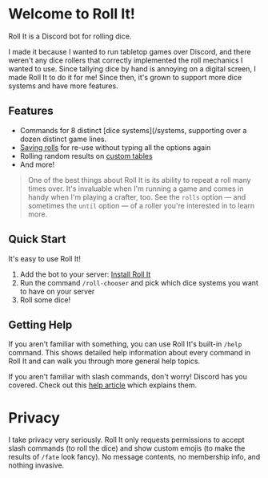 # Welcome to Roll It!

Roll It is a Discord bot for rolling dice.

I made it because I wanted to run tabletop games over Discord, and there weren't any dice rollers that correctly implemented the roll mechanics I wanted to use. Since tallying dice by hand is annoying on a digital screen, I made Roll It to do it for me! Since then, it's grown to support more dice systems and have more features.

## Features

* Commands for 8 distinct [dice systems](/systems, supporting over a dozen distinct game lines.
* [Saving rolls](/features/saved) for re-use without typing all the options again
* Rolling random results on [custom tables](/features/tables)
* And more!

> One of the best things about Roll It is its ability to repeat a roll many times over. It's invaluable when I'm running a game and comes in handy when I'm playing a crafter, too. See the `rolls` option — and sometimes the `until` option — of a roller you're interested in to learn more.

## Quick Start

It's easy to use Roll It!

1. Add the bot to your server: [Install Roll It](https://discord.com/oauth2/authorize?client_id=1037522511509848136)
2. Run the command `/roll-chooser` and pick which dice systems you want to have on your server
3. Roll some dice!

## Getting Help

If you aren't familiar with something, you can use Roll It's built-in `/help` command. This shows detailed help information about every command in Roll It and can walk you through more general help topics.

If you aren't familiar with slash commands, don't worry! Discord has you covered. Check out this [help article](https://support.discord.com/hc/en-us/articles/1500000368501-Slash-Commands-FAQ) which explains them.

# Privacy

I take privacy very seriously. Roll It only requests permissions to accept slash commands (to roll the dice) and show custom emojis (to make the results of `/fate` look fancy). No message contents, no membership info, and nothing invasive.
